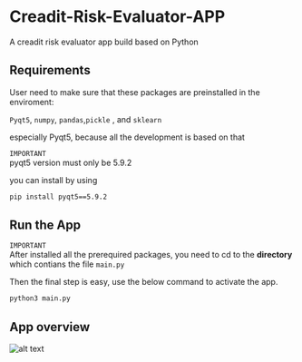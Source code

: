 # Creadit-Risk-Evaluator-APP

A creadit risk evaluator app build based on Python


## Requirements

User need to make sure that these packages are preinstalled in the enviroment:

``Pyqt5``, ``numpy``, ``pandas``,``pickle`` , and ``sklearn``

especially Pyqt5, because all the development is based on that



`IMPORTANT` \
pyqt5 version must only be 5.9.2 

you can install by using 
```bash
pip install pyqt5==5.9.2
```


## Run the App


`IMPORTANT` \
After installed all the prerequired packages, you need to cd to the <strong>directory</strong> which contians the file ``main.py``



Then the final step is easy, use the below command to activate the app.

```bash
python3 main.py
```

## App overview

![alt text](https://raw.githubusercontent.com/span11UR/Creadit-Risk-Evaluator-APP/RM_img/overview.jpg)


